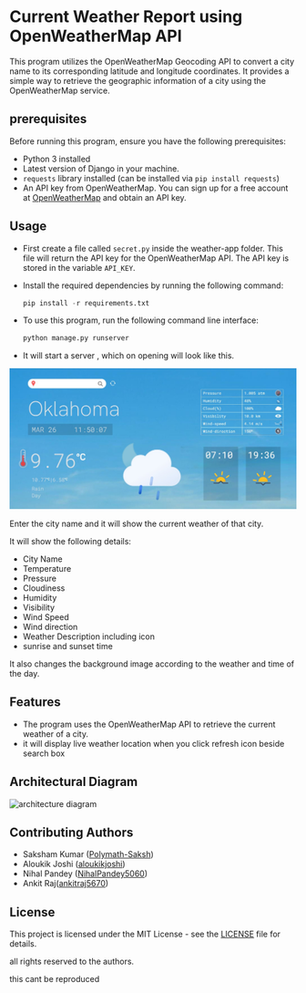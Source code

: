 # Current Weather Report using OpenWeatherMap API

This program utilizes the OpenWeatherMap Geocoding API to convert a city name to its corresponding latitude and longitude coordinates. It provides a simple way to retrieve the geographic information of a city using the OpenWeatherMap service.

## prerequisites

Before running this program, ensure you have the following prerequisites:

- Python 3 installed
- Latest version of Django in your machine.
- `requests` library installed (can be installed via `pip install requests`)
- An API key from OpenWeatherMap. You can sign up for a free account at [OpenWeatherMap](https://openweathermap.org/) and obtain an API key.


## Usage

- First create a file called `secret.py` inside the weather-app folder. This file will return the API key for the OpenWeatherMap API. The API key is stored in the variable `API_KEY`.

- Install the required dependencies by running the following command:

    ```python
    pip install -r requirements.txt
    ```


- To use this program, run the following command line interface:

     ```python
     python manage.py runserver
     ```

- It will start a server , which on opening will look like this.

![webpage](oklahoma.jpg)


Enter the city name and it will show the current weather of that city.

It will show the following details:
- City Name
- Temperature
- Pressure
- Cloudiness
- Humidity
- Visibility
- Wind Speed
- Wind direction
- Weather Description including icon
- sunrise and sunset time

It also changes the background image according to the weather and time of the day.

## Features

- The program uses the OpenWeatherMap API to retrieve the current weather of a city.
- it will display live weather location when you click refresh icon beside search box

## Architectural Diagram 

![architecture diagram]()






## Contributing Authors
- Saksham Kumar ([Polymath-Saksh](https://github.com/Polymath-Saksh))
- Aloukik Joshi ([aloukikjoshi](https://github.com/aloukikjoshi))
- Nihal Pandey ([NihalPandey5060](https://github.com/NihalPandey5060))
- Ankit Raj([ankitraj5670](https://github.com/ankitraj5670))

  
## License
This project is licensed under the MIT License - see the [LICENSE](LICENSE) file for details.

all rights reserved to the authors.

this cant be reproduced
